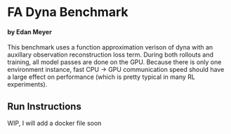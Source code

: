 # FA Dyna Benchmark
#### by Edan Meyer

This benchmark uses a function approximation verison of dyna with an auxillary observation reconstruction loss term. During both rollouts and training, all model passes are done on the GPU. Because there is only one environment instance, fast CPU -> GPU communication speed should have a large effect on performance (which is pretty typical in many RL experiments).

## Run Instructions

WIP, I will add a docker file soon